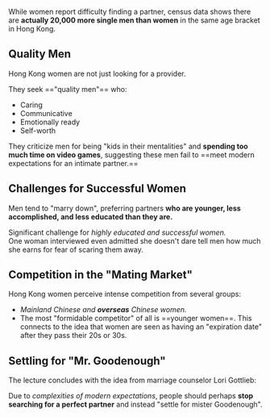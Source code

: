 While women report difficulty finding a partner, census data shows there are **actually 20,000 more single men than women** in the same age bracket in Hong Kong.

## Quality Men

Hong Kong women are not just looking for a provider.

They seek =="quality men"== who:

- Caring
- Communicative
- Emotionally ready
- Self-worth

They criticize men for being "kids in their mentalities" and **spending too much time on video games**, suggesting these men fail to ==meet modern expectations for an intimate partner.==

## Challenges for Successful Women

Men tend to "marry down", preferring partners **who are younger, less accomplished, and less educated than they are.**

Significant challenge for *highly educated and successful women.*  
One woman interviewed even admitted she doesn't dare tell men how much she earns for fear of scaring them away.

## Competition in the "Mating Market"

Hong Kong women perceive intense competition from several groups:

- *Mainland Chinese and **overseas** Chinese women.*
- The most "formidable competitor" of all is ==younger women==. This connects to the idea that women are seen as having an "expiration date" after they pass their 20s or 30s.

## Settling for "Mr. Goodenough"

The lecture concludes with the idea from marriage counselor Lori Gottlieb:

Due to *complexities of modern expectations*, people should perhaps **stop searching for a perfect partner** and instead "settle for mister Goodenough".
